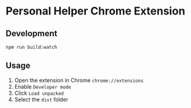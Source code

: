# Personal Helper Chrome Extension

## Development

`npm run build:watch`

## Usage

1. Open the extension in Chrome `chrome://extensions`
2. Enable `Developer mode`
3. Click `Load unpacked`
4. Select the `dist` folder
